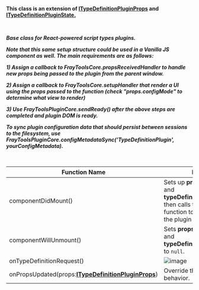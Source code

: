**This class is an extension of [ITypeDefinitionPluginProps](/Documentation/TypesPlugin/BaseTypeDefinitionPlugin/ITypeDefinitionPluginProps.md) and [ITypeDefinitionPluginState.](/Documentation/TypesPlugin/BaseTypeDefinitionPlugin/ITypeDefinitionPluginState.md)**

<br/>

_**Base class for React-powered script types plugins.**_

_**Note that this same setup structure could be used in a Vanilla JS component as well. The main requirements are as follows:**_ <br/>

_**1) Assign a callback to FrayToolsCore.propsReceivedHandler to handle new props being passed to the plugin from the parent window.**_

_**2) Assign a callback to FrayToolsCore.setupHandler that render a UI using the props passed to the function (check "props.configMode" to determine what view to render)**_

_**3) Use FrayToolsPluginCore.sendReady() after the above steps are completed and plugin DOM is ready.** <br/>_

_**To sync plugin configuration data that should persist between sessions to the filesystem, use FrayToolsPluginCore.configMetadataSync('TypeDefinitionPlugin', yourConfigMetadata).**_

<br/>

| Function Name | Description |
| ----------------------------------------------------------------------------------- | -------------------------------------------------------------------------------------------- |
| componentDidMount() | Sets up **propsReceivedHandler** and **typeDefinitionRequestHandler**, then calls the **sendReady()** function to tell the window that the plugin has been mounted. |
| componentWillUnmount() | Sets **propsReceivedHandler** and **typeDefinitionRequestHandler** to `null`. |
| onTypeDefinitionRequest() | ![image](https://github.com/user-attachments/assets/e8febf30-238b-452b-a83b-754149f8b64f) |
| onPropsUpdated(props:**[ITypeDefinitionPluginProps](/Documentation/TypesPlugin/BaseTypeDefinitionPlugin/ITypeDefinitionPluginProps.md)**) | Override this with custom behavior. |
